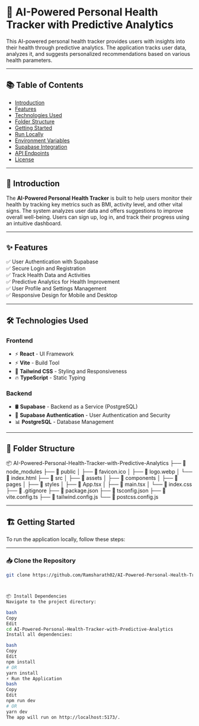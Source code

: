 # 🚀 AI-Powered Personal Health Tracker with Predictive Analytics

This AI-powered personal health tracker provides users with insights into their health through predictive analytics. The application tracks user data, analyzes it, and suggests personalized recommendations based on various health parameters.

---

## 📚 Table of Contents
- [Introduction](#introduction)
- [Features](#features)
- [Technologies Used](#technologies-used)
- [Folder Structure](#folder-structure)
- [Getting Started](#getting-started)
- [Run Locally](#run-locally)
- [Environment Variables](#environment-variables)
- [Supabase Integration](#supabase-integration)
- [API Endpoints](#api-endpoints)
- [License](#license)

---

## 🎯 Introduction
The **AI-Powered Personal Health Tracker** is built to help users monitor their health by tracking key metrics such as BMI, activity level, and other vital signs. The system analyzes user data and offers suggestions to improve overall well-being. Users can sign up, log in, and track their progress using an intuitive dashboard.

---

## ✨ Features
✅ User Authentication with Supabase  
✅ Secure Login and Registration  
✅ Track Health Data and Activities  
✅ Predictive Analytics for Health Improvement  
✅ User Profile and Settings Management  
✅ Responsive Design for Mobile and Desktop  

---

## 🛠️ Technologies Used
### Frontend
- ⚡️ **React** - UI Framework  
- ⚡️ **Vite** - Build Tool  
- 🎨 **Tailwind CSS** - Styling and Responsiveness  
- 🔥 **TypeScript** - Static Typing  

### Backend
- 🛢️ **Supabase** - Backend as a Service (PostgreSQL)  
- 🔐 **Supabase Authentication** - User Authentication and Security  
- 📊 **PostgreSQL** - Database Management  

---

## 📁 Folder Structure

📦 AI-Powered-Personal-Health-Tracker-with-Predictive-Analytics ├── 📁 node_modules ├── 📁 public │ ├── 📄 favicon.ico │ ├── 📄 logo.webp │ 
└── 📄 index.html ├── 📁 src │ ├── 📁 assets │ ├── 📁 components │ ├── 📁 pages │ ├── 📁 styles │ ├── 📄 App.tsx │ 
├── 📄 main.tsx │ └── 📄 index.css ├── 📄 .gitignore ├── 📄 package.json ├── 📄 tsconfig.json ├── 📄 vite.config.ts 
├── 📄 tailwind.config.js └── 📄 postcss.config.js


---

## 🏗️ Getting Started
To run the application locally, follow these steps:

---

### 📥 Clone the Repository
```bash
git clone https://github.com/Ramsharath02/AI-Powered-Personal-Health-Tracker-with-Predictive-Analytics.git



📦 Install Dependencies
Navigate to the project directory:

bash
Copy
Edit
cd AI-Powered-Personal-Health-Tracker-with-Predictive-Analytics
Install all dependencies:

bash
Copy
Edit
npm install
# OR
yarn install
⚡ Run the Application
bash
Copy
Edit
npm run dev
# OR
yarn dev
The app will run on http://localhost:5173/.
